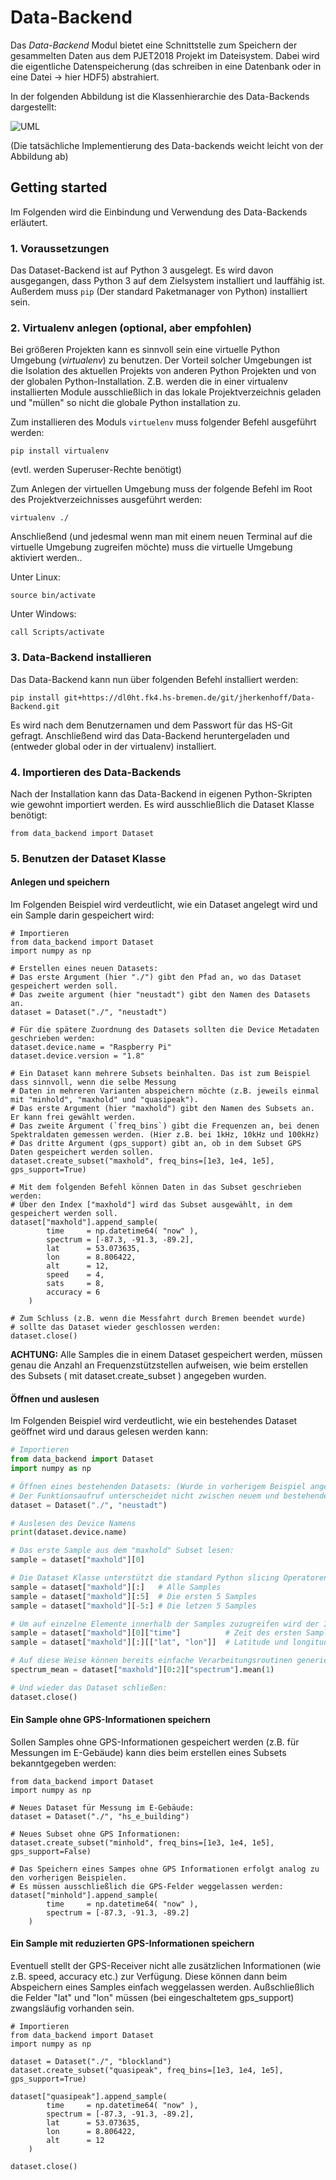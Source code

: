 # Data-Backend

Das *Data-Backend* Modul bietet eine Schnittstelle zum Speichern der gesammelten Daten
aus dem PJET2018 Projekt im Dateisystem. Dabei wird die eigentliche Datenspeicherung (das schreiben in eine Datenbank oder in eine Datei -> hier HDF5) abstrahiert.

In der folgenden Abbildung ist die Klassenhierarchie des Data-Backends dargestellt:

![UML](doc/uml.png)

(Die tatsächliche Implementierung des Data-backends weicht leicht von der Abbildung ab)

## Getting started
Im Folgenden wird die Einbindung und Verwendung des Data-Backends erläutert.

### 1. Voraussetzungen
Das Dataset-Backend ist auf Python 3 ausgelegt. Es wird davon ausgegangen, dass Python 3 auf
dem Zielsystem installiert und lauffähig ist.
Außerdem muss `pip` (Der standard Paketmanager von Python) installiert sein.


### 2. Virtualenv anlegen (optional, aber empfohlen)
Bei größeren Projekten kann es sinnvoll sein eine virtuelle Python Umgebung (*virtualenv*) zu benutzen.
Der Vorteil solcher Umgebungen ist die Isolation des aktuellen Projekts von anderen
Python Projekten und von der globalen Python-Installation. Z.B. werden die in einer
virtualenv installierten Module ausschließlich in das lokale Projektverzeichnis geladen
und "müllen" so nicht die globale Python installation zu.

Zum installieren des Moduls `virtuelenv` muss folgender Befehl ausgeführt werden:
```
pip install virtualenv
```
(evtl. werden Superuser-Rechte benötigt)

Zum Anlegen der virtuellen Umgebung muss der folgende Befehl im Root des
Projektverzeichnisses ausgeführt werden:
```
virtualenv ./
```

Anschließend (und jedesmal wenn man mit einem neuen Terminal auf die virtuelle Umgebung zugreifen möchte) muss die virtuelle Umgebung aktiviert werden..

Unter Linux:
```
source bin/activate
```

Unter Windows:
```
call Scripts/activate
```


### 3. Data-Backend installieren
Das Data-Backend kann nun über folgenden Befehl installiert werden:
```
pip install git+https://dl0ht.fk4.hs-bremen.de/git/jherkenhoff/Data-Backend.git
```
Es wird nach dem Benutzernamen und dem Passwort für das HS-Git gefragt. Anschließend wird das Data-Backend heruntergeladen und (entweder global oder in der virtualenv) installiert.

### 4. Importieren des Data-Backends
Nach der Installation kann das Data-Backend in eigenen Python-Skripten wie gewohnt importiert werden.
Es wird ausschließlich die Dataset Klasse benötigt:
```
from data_backend import Dataset
```

### 5. Benutzen der Dataset Klasse


#### Anlegen und speichern
Im Folgenden Beispiel wird verdeutlicht, wie ein Dataset angelegt wird und ein Sample darin gespeichert wird:

```
# Importieren
from data_backend import Dataset
import numpy as np

# Erstellen eines neuen Datasets:
# Das erste Argument (hier "./") gibt den Pfad an, wo das Dataset gespeichert werden soll.
# Das zweite argument (hier "neustadt") gibt den Namen des Datasets an.
dataset = Dataset("./", "neustadt")

# Für die spätere Zuordnung des Datasets sollten die Device Metadaten geschrieben werden:
dataset.device.name = "Raspberry Pi"
dataset.device.version = "1.8"

# Ein Dataset kann mehrere Subsets beinhalten. Das ist zum Beispiel dass sinnvoll, wenn die selbe Messung
# Daten in mehreren Varianten abspeichern möchte (z.B. jeweils einmal mit "minhold", "maxhold" und "quasipeak").
# Das erste Argument (hier "maxhold") gibt den Namen des Subsets an. Er kann frei gewählt werden.
# Das zweite Argument (`freq_bins`) gibt die Frequenzen an, bei denen Spektraldaten gemessen werden. (Hier z.B. bei 1kHz, 10kHz und 100kHz)
# Das dritte Argument (gps_support) gibt an, ob in dem Subset GPS Daten gespeichert werden sollen.
dataset.create_subset("maxhold", freq_bins=[1e3, 1e4, 1e5], gps_support=True)

# Mit dem folgenden Befehl können Daten in das Subset geschrieben werden:
# Über den Index ["maxhold"] wird das Subset ausgewählt, in dem gespeichert werden soll.
dataset["maxhold"].append_sample(
        time     = np.datetime64( "now" ),
        spectrum = [-87.3, -91.3, -89.2],
        lat      = 53.073635,
        lon      = 8.806422,
        alt      = 12,
        speed    = 4,
        sats     = 8,
        accuracy = 6
    )

# Zum Schluss (z.B. wenn die Messfahrt durch Bremen beendet wurde)
# sollte das Dataset wieder geschlossen werden:
dataset.close()
```

**ACHTUNG:** Alle Samples die in einem Dataset gespeichert werden, müssen genau die Anzahl an Frequenzstützstellen aufweisen, wie beim erstellen des Subsets ( mit dataset.create_subset ) angegeben wurden.

#### Öffnen und auslesen
Im Folgenden Beispiel wird verdeutlicht, wie ein bestehendes Dataset geöffnet wird und daraus gelesen werden kann:

```python
# Importieren
from data_backend import Dataset
import numpy as np

# Öffnen eines bestehenden Datasets: (Wurde in vorherigem Beispiel angelegt)
# Der Funktionsaufruf unterscheidet nicht zwischen neuem und bestehendem Dataset
dataset = Dataset("./", "neustadt")

# Auslesen des Device Namens
print(dataset.device.name)

# Das erste Sample aus dem "maxhold" Subset lesen:
sample = dataset["maxhold"][0]

# Die Dataset Klasse unterstützt die standard Python slicing Operatoren:
sample = dataset["maxhold"][:]   # Alle Samples
sample = dataset["maxhold"][:5]  # Die ersten 5 Samples
sample = dataset["maxhold"][-5:] # Die letzen 5 Samples

# Um auf einzelne Elemente innerhalb der Samples zuzugreifen wird der Indexing Operator benutzt:
sample = dataset["maxhold"][0]["time"]          # Zeit des ersten Samples
sample = dataset["maxhold"][:][["lat", "lon"]]  # Latitude und longitude Elemente aller Samples 

# Auf diese Weise können bereits einfache Verarbeitungsroutinen generiert werden:
spectrum_mean = dataset["maxhold"][0:2]["spectrum"].mean(1)

# Und wieder das Dataset schließen:
dataset.close()
```


#### Ein Sample ohne GPS-Informationen speichern
Sollen Samples ohne GPS-Informationen gespeichert werden (z.B. für Messungen im E-Gebäude) kann dies beim erstellen eines Subsets bekanntgegeben werden:
```
from data_backend import Dataset
import numpy as np

# Neues Dataset für Messung im E-Gebäude:
dataset = Dataset("./", "hs_e_building")

# Neues Subset ohne GPS Informationen:
dataset.create_subset("minhold", freq_bins=[1e3, 1e4, 1e5], gps_support=False)

# Das Speichern eines Sampes ohne GPS Informationen erfolgt analog zu den vorherigen Beispielen.
# Es müssen ausschließlich die GPS-Felder weggelassen werden:
dataset["minhold"].append_sample(
        time     = np.datetime64( "now" ),
        spectrum = [-87.3, -91.3, -89.2]
    )
```


#### Ein Sample mit reduzierten GPS-Informationen speichern
Eventuell stellt der GPS-Receiver nicht alle zusätzlichen Informationen (wie z.B. speed, accuracy etc.) zur Verfügung. Diese können dann beim Abspeichern eines Samples einfach weggelassen werden. Außschließlich die Felder "lat" und "lon" müssen (bei eingeschaltetem gps_support) zwangsläufig vorhanden sein.

```
# Importieren
from data_backend import Dataset
import numpy as np

dataset = Dataset("./", "blockland")
dataset.create_subset("quasipeak", freq_bins=[1e3, 1e4, 1e5], gps_support=True)

dataset["quasipeak"].append_sample(
        time     = np.datetime64( "now" ),
        spectrum = [-87.3, -91.3, -89.2],
        lat      = 53.073635,
        lon      = 8.806422,
        alt      = 12
    )

dataset.close()
```